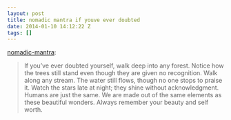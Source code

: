 ```yaml
---
layout: post
title: nomadic mantra if youve ever doubted
date: 2014-01-10 14:12:22 Z
tags: []
---
```

[nomadic-mantra](http://nomadic-mantra.tumblr.com/post/56124480067/if-youve-ever-doubted-yourself-walk-deep-into):

> If you’ve ever doubted yourself, walk deep into any forest. Notice how the trees still stand even though they are given no recognition. Walk along any stream. The water still flows, though no one stops to praise it. Watch the stars late at night; they shine without acknowledgment. Humans are just the same. We are made out of the same elements as these beautiful wonders. Always remember your beauty and self worth.
